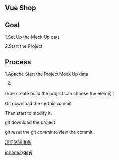 ## Vue Shop 



## Goal

1.Set Up the Mock Up data

2.Start the Project

## Process

1.Apache Start the Project Mock Up data

2.



(Vue create build the project can choose the eleme)：

Git download the certain commit 

Then start to modify it.



git download the project

git reset the git commit to view the commit

[项目资源准备](http://bluezyz.com/index.php/archives/85/)

[iphone3](https://github.com/iphone3)/**[qsyj](https://github.com/iphone3/qsyj)**